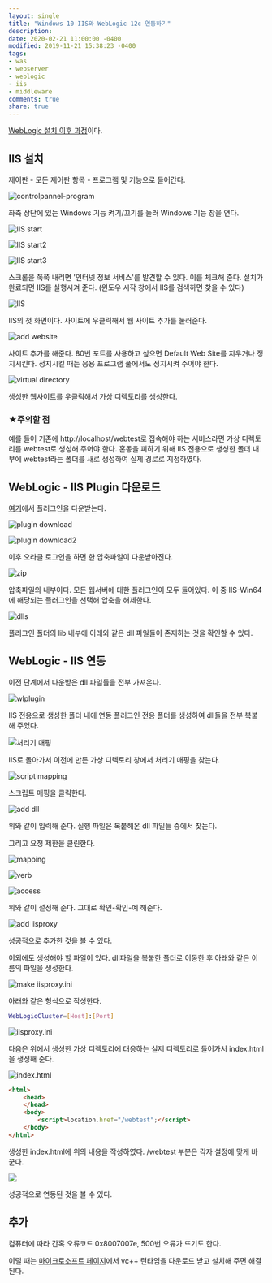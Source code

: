 ```yaml
---
layout: single
title: "Windows 10 IIS와 WebLogic 12c 연동하기"
description:
date: 2020-02-21 11:00:00 -0400
modified: 2019-11-21 15:38:23 -0400
tags: 
- was
- webserver
- weblogic
- iis
- middleware
comments: true
share: true
---
```


[WebLogic 설치 이후 과정](https://s01va.github.io/Windows-10%EC%97%90%EC%84%9C-WebLogic-12c-%EC%84%A4%EC%B9%98%ED%95%98%EA%B8%B0/)이다.


## IIS 설치


제어판 - 모든 제어판 항목 - 프로그램 및 기능으로 들어간다.

![controlpannel-program]({{site.url}}{{site.baseurl}}/assets/images/2020-02-21-Windows-10-IIS-with-WebLogic-12c/0.PNG)

좌측 상단에 있는 Windows 기능 켜기/끄기를 눌러 Windows 기능 창을 연다.

![IIS start]({{site.url}}{{site.baseurl}}/assets/images/2020-02-21-Windows-10-IIS-with-WebLogic-12c/1.PNG)

![IIS start2]({{site.url}}{{site.baseurl}}/assets/images/2020-02-21-Windows-10-IIS-with-WebLogic-12c/2.PNG)

![IIS start3]({{site.url}}{{site.baseurl}}/assets/images/2020-02-21-Windows-10-IIS-with-WebLogic-12c/3.PNG)

스크롤을 쭉쭉 내리면 '인터넷 정보 서비스'를 발견할 수 있다. 이를 체크해 준다.
설치가 완료되면 IIS를 실행시켜 준다.
(윈도우 시작 창에서 IIS를 검색하면 찾을 수 있다)

![IIS]({{site.url}}{{site.baseurl}}/assets/images/2020-02-21-Windows-10-IIS-with-WebLogic-12c/4.PNG)

IIS의 첫 화면이다. 사이트에 우클릭해서 웹 사이트 추가를 눌러준다.

![add website]({{site.url}}{{site.baseurl}}/assets/images/2020-02-21-Windows-10-IIS-with-WebLogic-12c/5.PNG)

사이트 추가를 해준다.
80번 포트를 사용하고 싶으면 Default Web Site를 지우거나 정지시킨다.
정지시킬 때는 응용 프로그램 풀에서도 정지시켜 주어야 한다.

![virtual directory]({{site.url}}{{site.baseurl}}/assets/images/2020-02-21-Windows-10-IIS-with-WebLogic-12c/6.PNG)

생성한 웹사이트를 우클릭해서 가상 디렉토리를 생성한다.

### ★주의할 점

예를 들어 기존에 http://localhost/webtest로 접속해야 하는 서비스라면
가상 디렉토리를 webtest로 생성해 주어야 한다.
혼동을 피하기 위해 IIS 전용으로 생성한 폴더 내부에 webtest라는 폴더를 새로 생성하여 실제 경로로 지정하였다.


## WebLogic - IIS Plugin 다운로드

[여기](https://www.oracle.com/middleware/technologies/webtier-downloads.html#server3)에서 플러그인을 다운받는다.

![plugin download]({{site.url}}{{site.baseurl}}/assets/images/2020-02-21-Windows-10-IIS-with-WebLogic-12c/7.PNG)

![plugin download2]({{site.url}}{{site.baseurl}}/assets/images/2020-02-21-Windows-10-IIS-with-WebLogic-12c/8.PNG)

이후 오라클 로그인을 하면 한 압축파일이 다운받아진다.

![zip]({{site.url}}{{site.baseurl}}/assets/images/2020-02-21-Windows-10-IIS-with-WebLogic-12c/9.PNG)

압축파일의 내부이다. 모든 웹서버에 대한 플러그인이 모두 들어있다. 이 중 IIS-Win64에 해당되는 플러그인을 선택해 압축을 해제한다.

![dlls]({{site.url}}{{site.baseurl}}/assets/images/2020-02-21-Windows-10-IIS-with-WebLogic-12c/10.PNG)

플러그인 폴더의 lib 내부에 아래와 같은 dll 파일들이 존재하는 것을 확인할 수 있다.


## WebLogic - IIS 연동

이전 단계에서 다운받은 dll 파일들을 전부 가져온다.

![wlplugin]({{site.url}}{{site.baseurl}}/assets/images/2020-02-21-Windows-10-IIS-with-WebLogic-12c/11.PNG)

IIS 전용으로 생성한 폴더 내에 연동 플러그인 전용 폴더를 생성하여 dll들을 전부 복붙해 주었다.

![처리기 매핑]({{site.url}}{{site.baseurl}}/assets/images/2020-02-21-Windows-10-IIS-with-WebLogic-12c/12.PNG)

IIS로 돌아가서 이전에 만든 가상 디렉토리 창에서 처리기 매핑을 찾는다.

![script mapping]({{site.url}}{{site.baseurl}}/assets/images/2020-02-21-Windows-10-IIS-with-WebLogic-12c/13.PNG)

스크립트 매핑을 클릭한다.

![add dll]({{site.url}}{{site.baseurl}}/assets/images/2020-02-21-Windows-10-IIS-with-WebLogic-12c/14.PNG)

위와 같이 입력해 준다. 실행 파일은 복붙해온 dll 파일들 중에서 찾는다.

그리고 요청 제한을 클린한다.

![mapping]({{site.url}}{{site.baseurl}}/assets/images/2020-02-21-Windows-10-IIS-with-WebLogic-12c/15.PNG)

![verb]({{site.url}}{{site.baseurl}}/assets/images/2020-02-21-Windows-10-IIS-with-WebLogic-12c/16.PNG)

![access]({{site.url}}{{site.baseurl}}/assets/images/2020-02-21-Windows-10-IIS-with-WebLogic-12c/17.PNG)

위와 같이 설정해 준다. 그대로 확인-확인-예 해준다. 

![add iisproxy]({{site.url}}{{site.baseurl}}/assets/images/2020-02-21-Windows-10-IIS-with-WebLogic-12c/18.PNG)

성공적으로 추가한 것을 볼 수 있다.

이외에도 생성해야 할 파일이 있다. dll파일을 복붙한 폴더로 이동한 후 아래와 같은 이름의 파일을 생성한다.

![make iisproxy.ini]({{site.url}}{{site.baseurl}}/assets/images/2020-02-21-Windows-10-IIS-with-WebLogic-12c/19.PNG)

아래와 같은 형식으로 작성한다.

```bash
WebLogicCluster=[Host]:[Port]
```

![iisproxy.ini]({{site.url}}{{site.baseurl}}/assets/images/2020-02-21-Windows-10-IIS-with-WebLogic-12c/20.PNG)

다음은 위에서 생성한 가상 디렉토리에 대응하는 실제 디렉토리로 들어가서 index.html을 생성해 준다.

![index.html]({{site.url}}{{site.baseurl}}/assets/images/2020-02-21-Windows-10-IIS-with-WebLogic-12c/21.PNG)

```html
<html>
	<head>
	</head>
	<body>
		<script>location.href="/webtest";</script>
	</body>
</html>
```

생성한 index.html에 위의 내용을 작성하였다. /webtest 부분은 각자 설정에 맞게 바꾼다.

![]({{site.url}}{{site.baseurl}}/assets/images/2020-02-21-Windows-10-IIS-with-WebLogic-12c/22.PNG)

성공적으로 연동된 것을 볼 수 있다.


## 추가

컴퓨터에 따라 간혹 오류코드 0x8007007e, 500번 오류가 뜨기도 한다.

이럴 때는 [마이크로소프트 페이지](https://www.microsoft.com/en-us/download/details.aspx?id=30679)에서 vc++ 런타임을 다운로드 받고 설치해 주면 해결된다.
